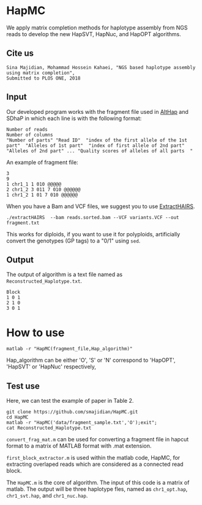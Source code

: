 # HapMC



We apply matrix completion methods for haplotype assembly from NGS reads to develop the new HapSVT, HapNuc, and HapOPT algorithms.

## Cite us

```
Sina Majidian, Mohammad Hossein Kahaei, "NGS based haplotype assembly using matrix completion",
Submitted to PLOS ONE, 2018
```



## Input



Our developed program works with the fragment file used in [AltHap](https://github.com/realabolfazl/AltHap) and SDhaP  in which each line is with the following format:


```
Number of reads
Number of columns 
"Number of parts" "Read ID"  "index of the first allele of the 1st part"  "Alleles of 1st part"  "index of first allele of 2nd part"  "Alleles of 2nd part" ... "Quality scores of alleles of all parts  " 
```

An example of fragment file:
```
3
9
1 chr1_1 1 010 @@@@@
2 chr1_2 3 011 7 010 @@@@@@ 
1 chr1_2 1 01 7 010 @@@@@@ 
```


When you have a Bam and VCF files, we suggest you to use [ExtractHAIRS](https://github.com/vibansal/HapCUT2).

```
./extractHAIRS  --bam reads.sorted.bam --VCF variants.VCF --out fragment.txt
```
This works for diploids, if you want to use it for polyploids, artificially convert the genotypes (GP tags) to a "0/1" using `sed`.


## Output

The output of algorithm is a text file named as `Reconstructed_Haplotype.txt`.
```
Block
1 0 1
2 1 0
3 0 1
````


# How to use


```
matlab -r "HapMC(fragment_file,Hap_algorithm)"
```
Hap_algorithm can be either 'O', 'S' or 'N' correspond to 'HapOPT', 'HapSVT' or 'HapNuc'  respectively,



## Test use
Here, we can test the example of paper in Table 2.

```
git clone https://github.com/smajidian/HapMC.git
cd HapMC
matlab -r "HapMC('data/fragment_sample.txt','O');exit";
cat Reconstructed_Haplotype.txt
```



``convert_frag_mat.m`` can be used for converting a fragment file in hapcut format to a matrix of MATLAB format with .mat extension.

``first_block_extractor.m`` is used within the matlab code, HapMC, for extracting overlaped reads which are considered as a connected read block.

The `` HapMC.m `` is the core of algorithm. The input of this code is a matrix of matlab. The output will be three haplotype fles, named as ``chr1_opt.hap``, ``chr1_svt.hap``, and  ``chr1_nuc.hap``.
